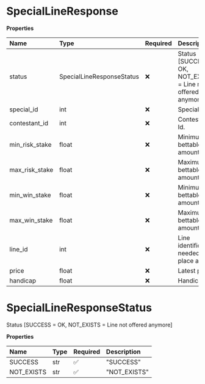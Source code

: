 # SpecialLineResponse

**Properties**

| Name           | Type                      | Required | Description                                                  |
| :------------- | :------------------------ | :------- | :----------------------------------------------------------- |
| status         | SpecialLineResponseStatus | ❌       | Status [SUCCESS = OK, NOT_EXISTS = Line not offered anymore] |
| special_id     | int                       | ❌       | Special Id.                                                  |
| contestant_id  | int                       | ❌       | Contestant Id.                                               |
| min_risk_stake | float                     | ❌       | Minimum bettable risk amount.                                |
| max_risk_stake | float                     | ❌       | Maximum bettable risk amount.                                |
| min_win_stake  | float                     | ❌       | Minimum bettable win amount.                                 |
| max_win_stake  | float                     | ❌       | Maximum bettable win amount.                                 |
| line_id        | int                       | ❌       | Line identification needed to place a bet.                   |
| price          | float                     | ❌       | Latest price.                                                |
| handicap       | float                     | ❌       | Handicap.                                                    |

# SpecialLineResponseStatus

Status [SUCCESS = OK, NOT_EXISTS = Line not offered anymore]

**Properties**

| Name       | Type | Required | Description  |
| :--------- | :--- | :------- | :----------- |
| SUCCESS    | str  | ✅       | "SUCCESS"    |
| NOT_EXISTS | str  | ✅       | "NOT_EXISTS" |

<!-- This file was generated by liblab | https://liblab.com/ -->
